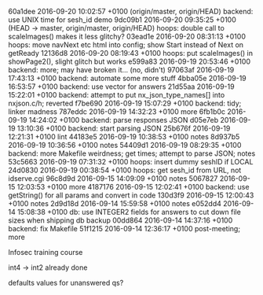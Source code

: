 

60a1dee 2016-09-20 10:02:57 +0100 (origin/master, origin/HEAD) backend: use UNIX time for sesh_id demo
9dc09b1 2016-09-20 09:35:25 +0100 (HEAD -> master, origin/master, origin/HEAD) hoops: double call to scaleImages() makes it less glitchy? 
03ead1e 2016-09-20 08:31:13 +0100 hoops: move navNext etc html into config; show Start instead of Next on getReady 
12136d8 2016-09-20 08:19:43 +0100 hoops: put scaleImages() in showPage2(), slight glitch but works 
e599a83 2016-09-19 20:53:46 +0100 backend: more; may have broken it... (no, didn't)
97063af 2016-09-19 17:43:13 +0100 backend: automate some more stuff 
4bba05e 2016-09-19 16:53:57 +0100 backend: use vector for answers 
21d55aa 2016-09-19 15:22:01 +0100 backend: attempt to put nx_json_type_names[] into nxjson.c/h; reverted 
f7be690 2016-09-19 15:07:29 +0100 backend: tidy; linker madness 
787eddc 2016-09-19 14:32:23 +0100 more 
6fb1b0c 2016-09-19 14:24:02 +0100 backend: parse responses JSON 
d05e7eb 2016-09-19 13:10:36 +0100 backend: start parsing JSON 
25b676f 2016-09-19 12:21:31 +0100 lint 
44183e5 2016-09-19 10:38:53 +0100 notes 
8d937b5 2016-09-19 10:36:56 +0100 notes 
54409d1 2016-09-19 08:29:35 +0100 backend: more Makefile weirdness; get times; attempt to parse JSON; notes 
53c5663 2016-09-19 07:31:32 +0100 hoops: insert dummy seshID if LOCAL 
24d0830 2016-09-19 00:38:54 +0100 hoops: get sesh_id from URL, not idserve.cgi 
96c8d9d 2016-09-15 14:09:09 +0100 notes 
5067827 2016-09-15 12:03:53 +0100 more 
4187176 2016-09-15 12:02:41 +0100 backend: use getString() for all params and convert in code 
130d3f9 2016-09-15 12:00:43 +0100 notes 
2d9d18d 2016-09-14 15:59:58 +0100 notes 
e052dd4 2016-09-14 15:08:38 +0100 db: use INTEGER2 fields for answers to cut down file sizes when shipping db backup 
00dd864 2016-09-14 14:37:16 +0100 backend: fix Makefile 
51f1215 2016-09-14 12:36:17 +0100 post-meeting; more 

Infosec training course

int4 -> int2 already done

defaults values for unanswered qs?
